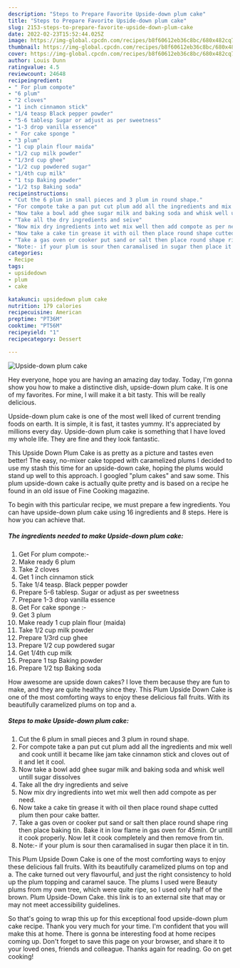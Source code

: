 ```yaml
---
description: "Steps to Prepare Favorite Upside-down plum cake"
title: "Steps to Prepare Favorite Upside-down plum cake"
slug: 2153-steps-to-prepare-favorite-upside-down-plum-cake
date: 2022-02-23T15:52:44.025Z
image: https://img-global.cpcdn.com/recipes/b8f60612eb36c8bc/680x482cq70/upside-down-plum-cake-recipe-main-photo.jpg
thumbnail: https://img-global.cpcdn.com/recipes/b8f60612eb36c8bc/680x482cq70/upside-down-plum-cake-recipe-main-photo.jpg
cover: https://img-global.cpcdn.com/recipes/b8f60612eb36c8bc/680x482cq70/upside-down-plum-cake-recipe-main-photo.jpg
author: Louis Dunn
ratingvalue: 4.5
reviewcount: 24648
recipeingredient:
- " For plum compote"
- "6 plum"
- "2 cloves"
- "1 inch cinnamon stick"
- "1/4 teasp Black pepper powder"
- "5-6 tablesp Sugar or adjust as per sweetness"
- "1-3 drop vanilla essence"
- " For cake sponge "
- "3 plum"
- "1 cup plain flour maida"
- "1/2 cup milk powder"
- "1/3rd cup ghee"
- "1/2 cup powdered sugar"
- "1/4th cup milk"
- "1 tsp Baking powder"
- "1/2 tsp Baking soda"
recipeinstructions:
- "Cut the 6 plum in small pieces and 3 plum in round shape."
- "For compote take a pan put cut plum add all the ingredients and mix well and cook untill it became like jam take cinnamon stick and cloves out of it and let it cool."
- "Now take a bowl add ghee sugar milk and baking soda and whisk well untill sugar dissolves"
- "Take all the dry ingredients and seive"
- "Now mix dry ingredients into wet mix well then add compote as per need."
- "Now take a cake tin grease it with oil then place round shape cutted plum then pour cake batter."
- "Take a gas oven or cooker put sand or salt then place round shape ring then place baking tin. Bake it in low flame in gas oven for 45min. Or untill it cook properly. Now let it cook completely and then remove from tin."
- "Note:- if your plum is sour then caramalised in sugar then place it in tin."
categories:
- Recipe
tags:
- upsidedown
- plum
- cake

katakunci: upsidedown plum cake 
nutrition: 179 calories
recipecuisine: American
preptime: "PT36M"
cooktime: "PT56M"
recipeyield: "1"
recipecategory: Dessert

---
```



![Upside-down plum cake](https://img-global.cpcdn.com/recipes/b8f60612eb36c8bc/680x482cq70/upside-down-plum-cake-recipe-main-photo.jpg)

Hey everyone, hope you are having an amazing day today. Today, I'm gonna show you how to make a distinctive dish, upside-down plum cake. It is one of my favorites. For mine, I will make it a bit tasty. This will be really delicious.

Upside-down plum cake is one of the most well liked of current trending foods on earth. It is simple, it is fast, it tastes yummy. It's appreciated by millions every day. Upside-down plum cake is something that I have loved my whole life. They are fine and they look fantastic.

This Upside Down Plum Cake is as pretty as a picture and tastes even better! The easy, no-mixer cake topped with caramelized plums I decided to use my stash this time for an upside-down cake, hoping the plums would stand up well to this approach. I googled &#34;plum cakes&#34; and saw some. This plum upside-down cake is actually quite pretty and is based on a recipe he found in an old issue of Fine Cooking magazine.


To begin with this particular recipe, we must prepare a few ingredients. You can have upside-down plum cake using 16 ingredients and 8 steps. Here is how you can achieve that.

<!--inarticleads1-->

##### The ingredients needed to make Upside-down plum cake:

1. Get  For plum compote:-
1. Make ready 6 plum
1. Take 2 cloves
1. Get 1 inch cinnamon stick
1. Take 1/4 teasp. Black pepper powder
1. Prepare 5-6 tablesp. Sugar or adjust as per sweetness
1. Prepare 1-3 drop vanilla essence
1. Get  For cake sponge :-
1. Get 3 plum
1. Make ready 1 cup plain flour (maida)
1. Take 1/2 cup milk powder
1. Prepare 1/3rd cup ghee
1. Prepare 1/2 cup powdered sugar
1. Get 1/4th cup milk
1. Prepare 1 tsp Baking powder
1. Prepare 1/2 tsp Baking soda


How awesome are upside down cakes? I love them because they are fun to make, and they are quite healthy since they. This Plum Upside Down Cake is one of the most comforting ways to enjoy these delicious fall fruits. With its beautifully caramelized plums on top and a. 

<!--inarticleads2-->

##### Steps to make Upside-down plum cake:

1. Cut the 6 plum in small pieces and 3 plum in round shape.
1. For compote take a pan put cut plum add all the ingredients and mix well and cook untill it became like jam take cinnamon stick and cloves out of it and let it cool.
1. Now take a bowl add ghee sugar milk and baking soda and whisk well untill sugar dissolves
1. Take all the dry ingredients and seive
1. Now mix dry ingredients into wet mix well then add compote as per need.
1. Now take a cake tin grease it with oil then place round shape cutted plum then pour cake batter.
1. Take a gas oven or cooker put sand or salt then place round shape ring then place baking tin. Bake it in low flame in gas oven for 45min. Or untill it cook properly. Now let it cook completely and then remove from tin.
1. Note:- if your plum is sour then caramalised in sugar then place it in tin.


This Plum Upside Down Cake is one of the most comforting ways to enjoy these delicious fall fruits. With its beautifully caramelized plums on top and a. The cake turned out very flavourful, and just the right consistency to hold up the plum topping and caramel sauce. The plums I used were Beauty plums from my own tree, which were quite ripe, so I used only half of the brown. Plum Upside-Down Cake. this link is to an external site that may or may not meet accessibility guidelines. 

So that's going to wrap this up for this exceptional food upside-down plum cake recipe. Thank you very much for your time. I'm confident that you will make this at home. There is gonna be interesting food at home recipes coming up. Don't forget to save this page on your browser, and share it to your loved ones, friends and colleague. Thanks again for reading. Go on get cooking!
